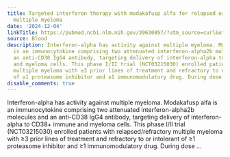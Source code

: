 ```yaml
---
title: Targeted interferon therapy with modakafusp alfa for relapsed or refractory
  multiple myeloma
date: '2024-12-04'
linkTitle: https://pubmed.ncbi.nlm.nih.gov/39630057/?utm_source=curl&utm_medium=rss&utm_campaign=journals&utm_content=7603509&fc=None&ff=20241204174910&v=2.18.0.post9+e462414
source: Blood
description: Interferon-alpha has activity against multiple myeloma. Modakafusp alfa
  is an immunocytokine comprising two attenuated interferon-alpha2b molecules and
  an anti-CD38 IgG4 antibody, targeting delivery of interferon-alpha to CD38+ immune
  and myeloma cells. This phase I/II trial (NCT03215030) enrolled patients with relapsed/refractory
  multiple myeloma with ≥3 prior lines of treatment and refractory to or intolerant
  of ≥1 proteasome inhibitor and ≥1 immunomodulatory drug. During dose ...
disable_comments: true
---
```

Interferon-alpha has activity against multiple myeloma. Modakafusp alfa is an immunocytokine comprising two attenuated interferon-alpha2b molecules and an anti-CD38 IgG4 antibody, targeting delivery of interferon-alpha to CD38+ immune and myeloma cells. This phase I/II trial (NCT03215030) enrolled patients with relapsed/refractory multiple myeloma with ≥3 prior lines of treatment and refractory to or intolerant of ≥1 proteasome inhibitor and ≥1 immunomodulatory drug. During dose ...
